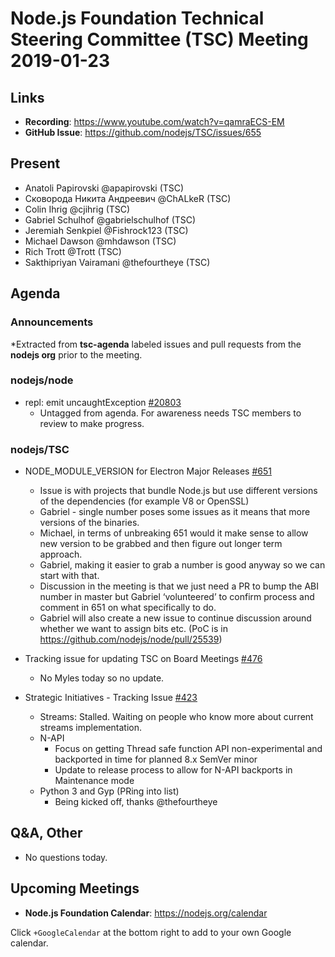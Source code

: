 # Node.js Foundation Technical Steering Committee (TSC) Meeting 2019-01-23

## Links

* **Recording**: https://www.youtube.com/watch?v=qamraECS-EM
* **GitHub Issue**: https://github.com/nodejs/TSC/issues/655

## Present

* Anatoli Papirovski @apapirovski (TSC)
* Сковорода Никита Андреевич @ChALkeR (TSC)
* Colin Ihrig @cjihrig (TSC)
* Gabriel Schulhof @gabrielschulhof (TSC)
* Jeremiah Senkpiel @Fishrock123 (TSC)
* Michael Dawson @mhdawson (TSC)
* Rich Trott @Trott (TSC)
* Sakthipriyan Vairamani @thefourtheye (TSC)

## Agenda

### Announcements

*Extracted from **tsc-agenda** labeled issues and pull requests from the **nodejs org** prior to the meeting.

### nodejs/node

* repl: emit uncaughtException [#20803](https://github.com/nodejs/node/pull/20803)
  * Untagged from agenda.  For awareness needs TSC members to review to make progress.

### nodejs/TSC

* NODE_MODULE_VERSION for Electron Major Releases [#651](https://github.com/nodejs/TSC/issues/651)
  * Issue is with projects that bundle Node.js but use different versions of the
    dependencies (for example V8 or OpenSSL)
  * Gabriel - single number poses some issues as it means that more versions of the
    binaries.
  * Michael, in terms of unbreaking 651 would it make sense to allow new version to be
    grabbed and then figure out longer term approach.
  * Gabriel, making it easier to grab a number is good anyway so we can start with that.
  * Discussion in the meeting is that we just need a PR to bump the ABI number in master
    but Gabriel ‘volunteered’ to confirm process and comment in 651 on what specifically to
    do.
  * Gabriel will also create a new issue to continue discussion around whether we want
    to assign bits etc. (PoC is in https://github.com/nodejs/node/pull/25539)

* Tracking issue for updating TSC on Board Meetings [#476](https://github.com/nodejs/TSC/issues/476)
  * No Myles today so no update.

* Strategic Initiatives - Tracking Issue [#423](https://github.com/nodejs/TSC/issues/423)
  * Streams: Stalled. Waiting on people who know more about current streams implementation.
  * N-API
    * Focus on getting Thread safe function API non-experimental and backported in time for planned 8.x SemVer minor
    * Update to release process to allow for N-API backports in Maintenance mode
  * Python 3 and Gyp (PRing into list)
    * Being kicked off, thanks @thefourtheye

## Q&A, Other

* No questions today.

## Upcoming Meetings

* **Node.js Foundation Calendar**: https://nodejs.org/calendar

Click `+GoogleCalendar` at the bottom right to add to your own Google calendar.
